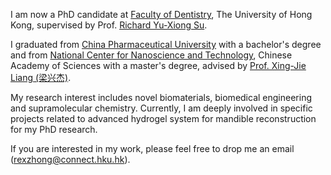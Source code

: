 I am now a PhD candidate at [Faculty of Dentistry](https://facdent.hku.hk/), The University of Hong Kong, supervised by Prof. [Richard Yu-Xiong Su](https://facdent.hku.hk/people/professoriate-staff/profile/richsu).

I graduated from [China Pharmaceutical University](https://www.cpu.edu.cn/) with a bachelor's degree and from [National Center for Nanoscience and Technology](http://nanoctr.cas.cn/), Chinese Academy of Sciences with a master's degree, advised by [Prof. Xing-Jie Liang (梁兴杰)](http://edu.nanoctr.cas.cn/zs/dsjs/swxy/202102/t20210225_5960617.html).

My research interest includes novel biomaterials, biomedical engineering and supramolecular chemistry. Currently, I am deeply involved in specific projects related to advanced hydrogel system for mandible reconstruction for my PhD research.

If you are interested in my work, please feel free to drop me an email (rexzhong@connect.hku.hk).
